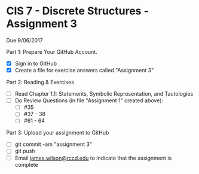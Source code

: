# CIS 7 - Discrete Structures - Assignment 3
Due 9/06/2017

Part 1: Prepare Your GitHub Account.

  - [X]  Sign in to GitHub    
  - [X]  Create a file for exercise answers called "Assignment 3"

Part 2: Reading & Exercises

  - [ ] Read Chapter 1.1: Statements, Symbolic Representation, and Tautologies
  - [ ] Do Review Questions (in file "Assignment 1" created above):
    - [ ] #35
    - [ ] #37 - 38
    - [ ] #61 - 64

Part 3: Upload your assignment to GitHub

  - [ ] git commit -am "assignment 3"
  - [ ] git push
  - [ ] Email james.wilson@rccd.edu to indicate that the assignment is complete
